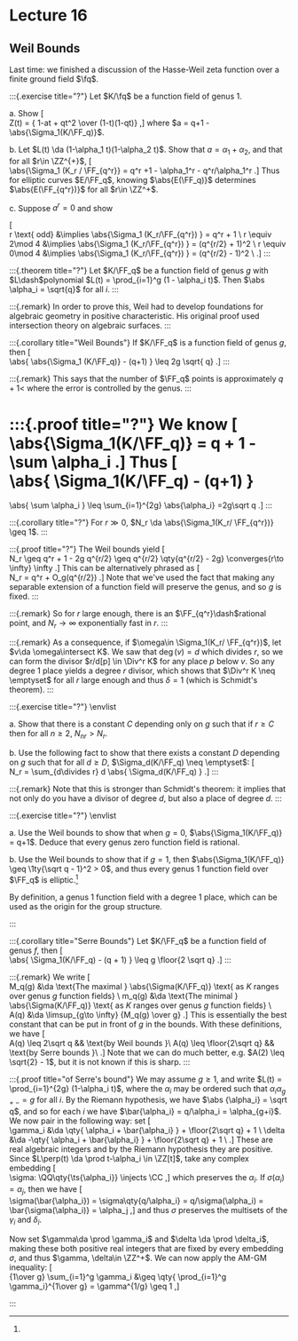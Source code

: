 # Lecture 16


## Weil Bounds

Last time: we finished a discussion of the Hasse-Weil zeta function over a finite ground field $\fq$.

:::{.exercise title="?"}
Let $K/\fq$ be a function field of genus 1.

a. Show 
\[  
Z(t) = { 1-at + qt^2 \over (1-t)(1-qt)}
,\]
  where $a = q+1 - \abs{\Sigma_1(K/\FF_q)}$.

b. Let $L(t) \da (1-\alpha_1 t)(1-\alpha_2 t)$.
  Show that $a = \alpha_1 + \alpha_2$, and that for all $r\in \ZZ^{+}$, 
  \[  
  \abs{\Sigma_1 (K_r / \FF_{q^r}} = q^r +1 - \alpha_1^r - q^r/\alpha_1^r
  .\]
  Thus for elliptic curves $E/\FF_q$, knowing $\abs{E(\FF_q)}$ determines $\abs{E(\FF_{q^r})}$ for all $r\in \ZZ^+$.

c. Suppose $a^r = 0$ and show

  \[  
  r \text{ odd} &\implies \abs{\Sigma_1 (K_r/\FF_{q^r}) } = q^r + 1 \\
  r \equiv 2\mod 4 &\implies \abs{\Sigma_1 (K_r/\FF_{q^r}) } = (q^{r/2} + 1)^2 \\
  r \equiv 0\mod 4 &\implies \abs{\Sigma_1 (K_r/\FF_{q^r}) } =  (q^{r/2} - 1)^2 \\
  .\]
:::

:::{.theorem title="?"}
Let $K/\FF_q$ be a function field of genus $g$ with $L\dash$polynomial $L(t) = \prod_{i=1}^g (1 - \alpha_i t)$.
Then $\abs \alpha_i = \sqrt{q}$ for all $i$.
:::

:::{.remark}
In order to prove this, Weil had to develop foundations for algebraic geometry in positive characteristic.
His original proof used intersection theory on algebraic surfaces.
:::


:::{.corollary title="Weil Bounds"}
If $K/\FF_q$ is a function field of genus $g$, then
\[  
\abs{ \abs{\Sigma_1 (K/\FF_q)} - (q+1) } \leq 2g \sqrt{ q}
.\]
:::

:::{.remark}
This says that the number of $\FF_q$ points is approximately $q+1$< where the error is controlled by the genus.
:::

:::{.proof title="?"}
We know
\[  
\abs{\Sigma_1(K/\FF_q)} = q + 1 - \sum \alpha_i
.\]
Thus 
\[  
\abs{ 
\Sigma_1(K/\FF_q) - (q+1)
}
=
\abs{
\sum \alpha_i
}
\leq
\sum_{i=1}^{2g} \abs{\alpha_i}
=2g\sqrt q
.\]
:::

:::{.corollary title="?"}
For $r\gg 0$, $N_r \da \abs{\Sigma_1(K_r/ \FF_{q^r})} \geq 1$.
:::

:::{.proof title="?"}
The Weil bounds yield
\[  
N_r \geq q^r + 1 - 2g q^{r/2}
\geq 
q^{r/2} \qty{q^{r/2} - 2g} \converges{r\to \infty} \infty
.\]
This can be alternatively phrased as 
\[  
N_r = q^r + O_g(q^{r/2})
.\]
Note that we've used the fact that making any separable extension of a function field will preserve the genus, and so $g$ is fixed.
:::

:::{.remark}
So for $r$ large enough, there is an $\FF_{q^r}\dash$rational point, and $N_r \to \infty$ exponentially fast in $r$.
:::

:::{.remark}
As a consequence, if $\omega\in \Sigma_1(K_r/ \FF_{q^r})$, let $v\da \omega\intersect K$.
We saw that $\deg(v) = d$ which divides $r$, so we can form the divisor $r/d[p] \in \Div^r K$ for any place $p$ below $v$.
So any degree 1 place yields a degree $r$ divisor, which shows that $\Div^r K \neq \emptyset$ for all $r$ large enough and thus $\delta=1$ (which is Schmidt's theorem).
:::

:::{.exercise title="?"}
\envlist

a. Show that there is a constant $C$ depending only on $g$ such that if $r\geq C$ then for all $n\geq 2$, $N_{nr} > N_r$.


b. Use the following fact to show that there exists a constant $D$ depending on $g$ such that for all $d\geq D$, $\Sigma_d(K/\FF_q) \neq \emptyset$:
\[  
N_r = \sum_{d\divides r} d \abs{ \Sigma_d(K/\FF_q) }
.\]
:::

:::{.remark}
Note that this is stronger than Schmidt's theorem: it implies that not only do you have a divisor of degree $d$, but also a place of degree $d$.
:::


:::{.exercise title="?"}
\envlist

a. Use the Weil bounds to show that when $g=0$, $\abs{\Sigma_1(K/\FF_q)} = q+1$.
Deduce that every genus zero function field is rational.

b. Use the Weil bounds to show that if $g=1$, then $\abs{\Sigma_1(K/\FF_q)} \geq \1ty{\sqrt q - 1}^2 > 0$, and thus every genus 1 function field over $\FF_q$ is elliptic.[^def_ell_ff]

[^def_ell_ff]: 
By definition, a genus 1 function field with a degree 1 place, which can be used as the origin for the group structure.

:::

:::{.corollary title="Serre Bounds"}
Let $K/\FF_q$ be a function field of genus $f$, then
\[  
\abs{
\Sigma_1(K/\FF_q) - (q + 1)
}
\leq g \floor{2 \sqrt q}
.\]
::: 


:::{.remark}
We write
\[  
M_q(g) &\da \text{The maximal } \abs{\Sigma(K/\FF_q)} \text{ as $K$ ranges over genus $g$ function fields} \\
m_q(g) &\da \text{The minimal } \abs{\Sigma(K/\FF_q)} \text{ as $K$ ranges over genus $g$ function fields} \\
A(q) &\da \limsup_{g\to \infty} {M_q(g) \over g}
.\]
This is essentially the best constant that can be put in front of $g$ in the bounds.
With these definitions, we have
\[  
A(q) \leq 2\sqrt q && \text{by Weil bounds }\\
A(q) \leq \floor{2\sqrt q} && \text{by Serre bounds }\\
.\]
Note that we can do much better, e.g. $A(2) \leq \sqrt{2} - 1$, but it is not known if this is sharp.
:::

:::{.proof title="of Serre's bound"}
We may assume $g \geq 1$, and write $L(t) = \prod_{i=1}^{2g} (1-\alpha_i t)$, where the $\alpha_i$ may be ordered such that $\alpha_i \alpha_{g+-} = g$ for all $i$.
By the Riemann hypothesis, we have $\abs {\alpha_i} = \sqrt q$, and so for each $i$ we have $\bar{\alpha_i} = q/\alpha_i = \alpha_{g+i}$.
We now pair in the following way: set
\[  
\gamma_i &\da \qty{ \alpha_i + \bar{\alpha_i} } + \floor{2\sqrt q} + 1 \\
\delta  &\da -\qty{ \alpha_i + \bar{\alpha_i} } + \floor{2\sqrt q} + 1 \\
.\]
These are real algebraic integers and by the Riemann hypothesis they are positive.
Since $L\perp(t) \da \prod t-\alpha_i \in \ZZ[t]$, take any complex embedding 
\[  
\sigma: \QQ\qty{\ts{\alpha_i}} \injects \CC
,\]
which preserves the $\alpha_i$. 
If $\sigma(\alpha_i) = \alpha_j$, then we have
\[  
\sigma(\bar{\alpha_i}) = \sigma\qty{q/\alpha_i} = q/\sigma(\alpha_i) = \bar{\sigma(\alpha_i)} = \alpha_j
,\]
and thus $\sigma$ preserves the multisets of the $\gamma_i$ and $\delta_i$.

Now set $\gamma\da \prod \gamma_i$ and $\delta \da \prod \delta_i$, making these both positive real integers that are fixed by every embedding $\sigma$, and thus $\gamma, \delta\in \ZZ^+$.
We can now apply the AM-GM inequality:
\[  
{1\over g} \sum_{i=1}^g \gamma_i 
&\geq \qty{ \prod_{i=1}^g \gamma_i}^{1\over g} 
= \gamma^{1/g} \geq 1
,\]

 

:::

